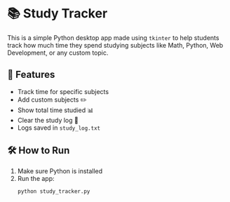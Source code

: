 # 📚 Study Tracker

This is a simple Python desktop app made using `tkinter` to help students track how much time they spend studying subjects like Math, Python, Web Development, or any custom topic.

## 🚀 Features
- Track time for specific subjects
- Add custom subjects ✏️
- Show total time studied 📊
- Clear the study log 🧹
- Logs saved in `study_log.txt`

## 🛠️ How to Run
1. Make sure Python is installed
2. Run the app:
   ```bash
   python study_tracker.py
